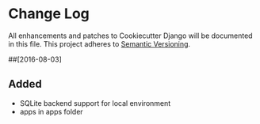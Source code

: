 # Change Log
All enhancements and patches to Cookiecutter Django will be documented in this file.
This project adheres to [Semantic Versioning](http://semver.org/).

##[2016-08-03]
## Added
- SQLite backend support for local environment
- apps in apps folder
